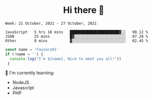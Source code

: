 <h1  align='center'> Hi there 👋 </h1>

<p align='center'> </p>

<!--START_SECTION:waka-->
```text
Week: 21 October, 2021 - 27 October, 2021

JavaScript   5 hrs 16 mins   ██████████████████████▓░░   90.12 % 
JSON         25 mins         █▓░░░░░░░░░░░░░░░░░░░░░░░   07.28 % 
Other        8 mins          ▓░░░░░░░░░░░░░░░░░░░░░░░░   02.45 % 
```
<!--END_SECTION:waka-->

```javascript
const name = 'Fauzaro01'
if (!name = '') {
  console.log("I'm ${name}, Nice to meet you all!"))
 }
```

:page_with_curl: I'm currently learning:
- NodeJS
- Javascript
- PHP


